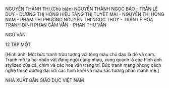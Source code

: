 NGUYỄN THÀNH THI (Chủ biên)
NGUYỄN THÀNH NGỌC BẢO - TRẦN LÊ DUY - DƯƠNG THỊ HỒNG HIẾU
TĂNG THỊ TUYẾT MAI - NGUYỄN THỊ HỒNG NAM - PHẠM THỊ PHƯƠNG
NGUYỄN THỊ NGỌC THỦY - TRẦN LÊ HÒA TRANH
ĐINH PHAN CẨM VÂN - PHAN THU VÂN

NGỮ VĂN

12
TẬP MỘT

[Hình ảnh: Một bức tranh trừu tượng với tông màu chủ đạo là đỏ và cam. Tranh mô tả hai nhân vật đang ngồi cùng nhau, xung quanh là các hình ảnh stylized của cá, chim và các hoa văn trang trí. Bức tranh mang phong cách nghệ thuật đương đại với các hình khối và màu sắc tương phản mạnh mẽ.]

NHÀ XUẤT BẢN GIÁO DỤC VIỆT NAM